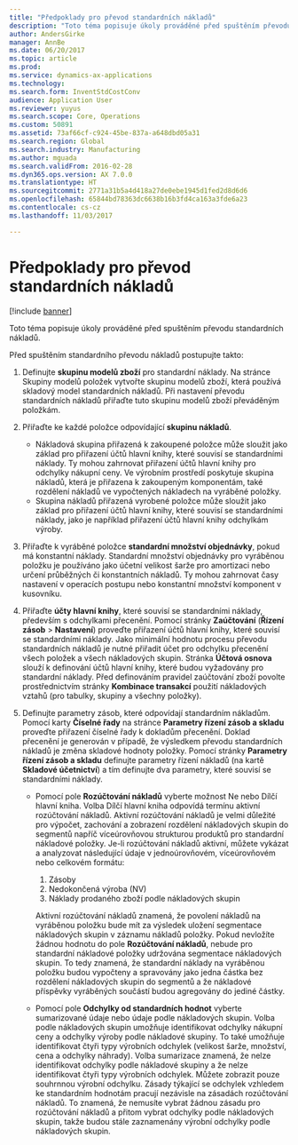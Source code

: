 ```yaml
---
title: "Předpoklady pro převod standardních nákladů"
description: "Toto téma popisuje úkoly prováděné před spuštěním převodu standardních nákladů."
author: AndersGirke
manager: AnnBe
ms.date: 06/20/2017
ms.topic: article
ms.prod: 
ms.service: dynamics-ax-applications
ms.technology: 
ms.search.form: InventStdCostConv
audience: Application User
ms.reviewer: yuyus
ms.search.scope: Core, Operations
ms.custom: 50891
ms.assetid: 73af66cf-c924-45be-837a-a648dbd05a31
ms.search.region: Global
ms.search.industry: Manufacturing
ms.author: mguada
ms.search.validFrom: 2016-02-28
ms.dyn365.ops.version: AX 7.0.0
ms.translationtype: HT
ms.sourcegitcommit: 2771a31b5a4d418a27de0ebe1945d1fed2d8d6d6
ms.openlocfilehash: 65844bd78363dc6638b16b3fd4ca163a3fde6a23
ms.contentlocale: cs-cz
ms.lasthandoff: 11/03/2017

---
```


# <a name="prerequisites-for-a-standard-cost-conversion"></a>Předpoklady pro převod standardních nákladů

[!include [banner](../includes/banner.md)]

Toto téma popisuje úkoly prováděné před spuštěním převodu standardních nákladů. 

Před spuštěním standardního převodu nákladů postupujte takto:

1.  Definujte **skupinu modelů zboží** pro standardní náklady. Na stránce Skupiny modelů položek vytvořte skupinu modelů zboží, která používá skladový model standardních nákladů. Při nastavení převodu standardních nákladů přiřaďte tuto skupinu modelů zboží převáděným položkám.
2.  Přiřaďte ke každé položce odpovídající **skupinu nákladů**.
    -   Nákladová skupina přiřazená k zakoupené položce může sloužit jako základ pro přiřazení účtů hlavní knihy, které souvisí se standardními náklady. Ty mohou zahrnovat přiřazení účtů hlavní knihy pro odchylky nákupní ceny. Ve výrobním prostředí poskytuje skupina nákladů, která je přiřazena k zakoupeným komponentám, také rozdělení nákladů ve vypočtených nákladech na vyráběné položky.
    -   Skupina nákladů přiřazená vyrobené položce může sloužit jako základ pro přiřazení účtů hlavní knihy, které souvisí se standardními náklady, jako je například přiřazení účtů hlavní knihy odchylkám výroby.

3.  Přiřaďte k vyráběné položce **standardní množství objednávky**, pokud má konstantní náklady. Standardní množství objednávky pro vyráběnou položku je používáno jako účetní velikost šarže pro amortizaci nebo určení průběžných či konstantních nákladů. Ty mohou zahrnovat časy nastavení v operacích postupu nebo konstantní množství komponent v kusovníku.
4.  Přiřaďte **účty hlavní knihy**, které souvisí se standardními náklady, především s odchylkami přecenění. Pomocí stránky **Zaúčtování** (**Řízení zásob** &gt; **Nastavení**) proveďte přiřazení účtů hlavní knihy, které souvisí se standardními náklady. Jako minimální hodnotu procesu převodu standardních nákladů je nutné přiřadit účet pro odchylku přecenění všech položek a všech nákladových skupin. Stránka **Účtová osnova** slouží k definování účtů hlavní knihy, které budou vyžadovány pro standardní náklady. Před definováním pravidel zaúčtování zboží povolte prostřednictvím stránky **Kombinace transakcí** použití nákladových vztahů (pro tabulky, skupiny a všechny položky).
5.  Definujte parametry zásob, které odpovídají standardním nákladům. Pomocí karty **Číselné řady** na stránce **Parametry řízení zásob a skladu** proveďte přiřazení číselné řady k dokladům přecenění. Doklad přecenění je generován v případě, že výsledkem převodu standardních nákladů je změna skladové hodnoty položky. Pomocí stránky **Parametry řízení zásob a skladu** definujte parametry řízení nákladů (na kartě **Skladové účetnictví**) a tím definujte dva parametry, které souvisí se standardními náklady.
    -   Pomocí pole **Rozúčtování nákladů** vyberte možnost Ne nebo Dílčí hlavní kniha. Volba Dílčí hlavní kniha odpovídá termínu aktivní rozúčtování nákladů. Aktivní rozúčtování nákladů je velmi důležité pro výpočet, zachování a zobrazení rozdělení nákladových skupin do segmentů napříč víceúrovňovou strukturou produktů pro standardní nákladové položky. Je-li rozúčtování nákladů aktivní, můžete vykázat a analyzovat následující údaje v jednoúrovňovém, víceúrovňovém nebo celkovém formátu:
        1.  Zásoby
        2.  Nedokončená výroba (NV)
        3.  Náklady prodaného zboží podle nákladových skupin

        Aktivní rozúčtování nákladů znamená, že povolení nákladů na vyráběnou položku bude mít za výsledek uložení segmentace nákladových skupin v záznamu nákladů položky. Pokud nevložíte žádnou hodnotu do pole **Rozúčtování nákladů**, nebude pro standardní nákladové položky udržována segmentace nákladových skupin. To tedy znamená, že standardní náklady na vyráběnou položku budou vypočteny a spravovány jako jedna částka bez rozdělení nákladových skupin do segmentů a že nákladové příspěvky vyráběných součástí budou agregovány do jediné částky.
    -   Pomocí pole **Odchylky od standardních hodnot** vyberte sumarizované údaje nebo údaje podle nákladových skupin. Volba podle nákladových skupin umožňuje identifikovat odchylky nákupní ceny a odchylky výroby podle nákladové skupiny. To také umožňuje identifikovat čtyři typy výrobních odchylek (velikost šarže, množství, cena a odchylky náhrady). Volba sumarizace znamená, že nelze identifikovat odchylky podle nákladové skupiny a že nelze identifikovat čtyři typy výrobních odchylek. Můžete zobrazit pouze souhrnnou výrobní odchylku. Zásady týkající se odchylek vzhledem ke standardním hodnotám pracují nezávisle na zásadách rozúčtování nákladů. To znamená, že nemusíte vybrat žádnou zásadu pro rozúčtování nákladů a přitom vybrat odchylky podle nákladových skupin, takže budou stále zaznamenány výrobní odchylky podle nákladových skupin.






